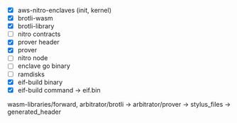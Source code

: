 - [x] aws-nitro-enclaves (init, kernel)
- [x] brotli-wasm
- [x] brotli-library
- [ ] nitro contracts
- [x] prover header
- [x] prover
- [ ] nitro node
- [ ] enclave go binary
- [ ] ramdisks
- [x] eif-build binary
- [x] eif-build command -> eif.bin

wasm-libraries/forward, arbitrator/brotli -> arbitrator/prover -> stylus_files -> generated_header
